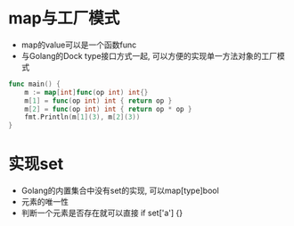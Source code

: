 


# map与工厂模式
- map的value可以是一个函数func
- 与Golang的Dock type接口方式一起, 可以方便的实现单一方法对象的工厂模式
```go
func main() {
	m := map[int]func(op int) int{}
	m[1] = func(op int) int { return op }
	m[2] = func(op int) int { return op * op }
	fmt.Println(m[1](3), m[2](3))
}
```

# 实现set
- Golang的内置集合中没有set的实现, 可以map[type]bool
- 元素的唯一性
- 判断一个元素是否存在就可以直接 if set['a'] {}
